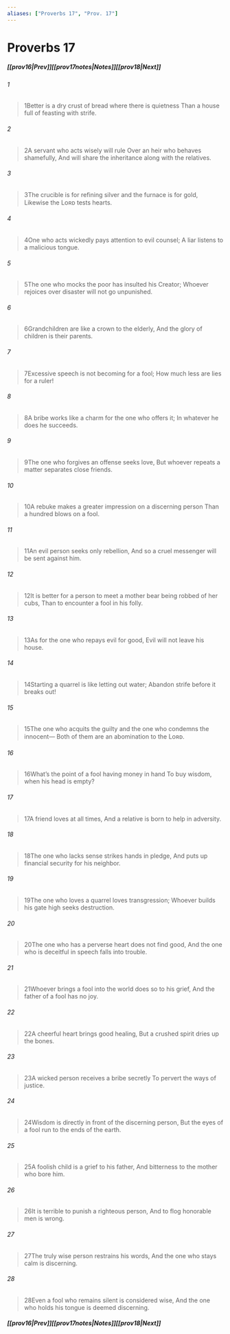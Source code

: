 ```yaml
---
aliases: ["Proverbs 17", "Prov. 17"]
---
```

# Proverbs 17
##### <span class=arrow-left></span>[[prov16|Prev]]<span class=navigation-separator></span>[[prov17notes|Notes]]<span class=navigation-separator></span>[[prov18|Next]]<span class=arrow-right></span>
###### 1
><span class=verse-first-poetry>1</span>Better is a dry crust of bread where there is quietness
>Than a house full of feasting with strife.
###### 2
><span class=verse-body-poetry>2</span>A servant who acts wisely will rule
>Over an heir who behaves shamefully,
>And will share the inheritance along with the relatives.
###### 3
><span class=verse-body-poetry>3</span>The crucible is for refining silver and the furnace is for gold,
>Likewise the Lᴏʀᴅ tests hearts.
###### 4
><span class=verse-body-poetry>4</span>One who acts wickedly pays attention to evil counsel;
>A liar listens to a malicious tongue.
###### 5
><span class=verse-body-poetry>5</span>The one who mocks the poor has insulted his Creator;
>Whoever rejoices over disaster will not go unpunished.
###### 6
><span class=verse-body-poetry>6</span>Grandchildren are like a crown to the elderly,
>And the glory of children is their parents.
###### 7
><span class=verse-body-poetry>7</span>Excessive speech is not becoming for a fool;
>How much less are lies for a ruler!
###### 8
><span class=verse-body-poetry>8</span>A bribe works like a charm for the one who offers it;
>In whatever he does he succeeds.
###### 9
><span class=verse-body-poetry>9</span>The one who forgives an offense seeks love,
>But whoever repeats a matter separates close friends.
###### 10
><span class=verse-body-poetry>10</span>A rebuke makes a greater impression on a discerning person
>Than a hundred blows on a fool.
###### 11
><span class=verse-body-poetry>11</span>An evil person seeks only rebellion,
>And so a cruel messenger will be sent against him.
###### 12
><span class=verse-body-poetry>12</span>It is better for a person to meet a mother bear being robbed of her cubs,
>Than to encounter a fool in his folly.
###### 13
><span class=verse-body-poetry>13</span>As for the one who repays evil for good,
>Evil will not leave his house.
###### 14
><span class=verse-body-poetry>14</span>Starting a quarrel is like letting out water;
>Abandon strife before it breaks out!
###### 15
><span class=verse-body-poetry>15</span>The one who acquits the guilty and the one who condemns the innocent—
>Both of them are an abomination to the Lᴏʀᴅ.
###### 16
><span class=verse-body-poetry>16</span>What’s the point of a fool having money in hand
>To buy wisdom, when his head is empty?
###### 17
><span class=verse-body-poetry>17</span>A friend loves at all times,
>And a relative is born to help in adversity.
###### 18
><span class=verse-body-poetry>18</span>The one who lacks sense strikes hands in pledge,
>And puts up financial security for his neighbor.
###### 19
><span class=verse-body-poetry>19</span>The one who loves a quarrel loves transgression;
>Whoever builds his gate high seeks destruction.
###### 20
><span class=verse-body-poetry>20</span>The one who has a perverse heart does not find good,
>And the one who is deceitful in speech falls into trouble.
###### 21
><span class=verse-body-poetry>21</span>Whoever brings a fool into the world does so to his grief,
>And the father of a fool has no joy.
###### 22
><span class=verse-body-poetry>22</span>A cheerful heart brings good healing,
>But a crushed spirit dries up the bones.
###### 23
><span class=verse-body-poetry>23</span>A wicked person receives a bribe secretly
>To pervert the ways of justice.
###### 24
><span class=verse-body-poetry>24</span>Wisdom is directly in front of the discerning person,
>But the eyes of a fool run to the ends of the earth.
###### 25
><span class=verse-body-poetry>25</span>A foolish child is a grief to his father,
>And bitterness to the mother who bore him.
###### 26
><span class=verse-body-poetry>26</span>It is terrible to punish a righteous person,
>And to flog honorable men is wrong.
###### 27
><span class=verse-body-poetry>27</span>The truly wise person restrains his words,
>And the one who stays calm is discerning.
###### 28
><span class=verse-body-poetry>28</span>Even a fool who remains silent is considered wise,
>And the one who holds his tongue is deemed discerning.
##### <span class=arrow-left></span>[[prov16|Prev]]<span class=navigation-separator></span>[[prov17notes|Notes]]<span class=navigation-separator></span>[[prov18|Next]]<span class=arrow-right></span>